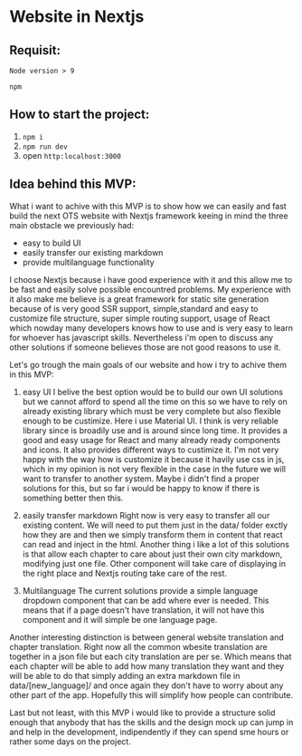 # Website in Nextjs

## Requisit:

`Node version > 9`

`npm`


## How to start the project:

1. `npm i`
2. `npm run dev`
3. open `http:localhost:3000`

## Idea behind this MVP:
What i want to achive with this MVP is to show how we can easily and fast build the next OTS 
website with Nextjs framework keeing in mind the three main obstacle we previously had:
- easy to build UI
- easily transfer our existing markdown
- provide multilanguage functionality

I choose Nextjs because i have good experience with it and this allow me to be fast and easily solve 
possible encountred problems.
My experience with it also make me believe is a great framework for static site generation because of 
is very good SSR support, simple,standard and easy to customize file structure, super simple routing support,
usage of React which nowday many developers knows how to use and is very easy to learn for whoever has 
javascript skills.
Nevertheless i'm open to discuss any other solutions if someone believes those are not good reasons to use it.

Let's go trough the main goals of our website and how i try to achive them in this MVP:
1. easy UI
I belive the best option would be to build our own UI solutions but we cannot afford to spend all the time on this
so we have to rely on already existing library which must be very complete but also flexible enough to be custimize.
Here i use Material UI. 
I think is very reliable library since is broadily use and is around since long time. It provides a good and easy 
usage for React and many already ready components and icons. 
It also provides different ways to custimize it. 
I'm not very happy with the way how is customize it because it havily use css in js, which in my opinion is not 
very flexible in the case in the future we will want to transfer to another system.
Maybe i didn't find a proper solutions for this, but so far i would be happy to know if there is something better then this.

2. easily transfer markdown
Right now is very easy to transfer all our existing content. 
We will need to put them just in the data/ folder exctly how they are and then we simply transform them in content that react
can read and inject in the html.
Another thing i like a lot of this solutions is that allow each chapter to care about just their own city markdown, modifying just one file. 
Other component will take care of displaying in the right place and Nextjs routing take care of the rest.

3. Multilanguage
The current solutions provide a simple language dropdown component that can be add where ever is needed. 
This means that if a page doesn't have translation, it will not have this component and it will simple be one language page.

Another interesting distinction is between general website translation and chapter translation.
Right now all the common wbesite translation are together in a json file but each city translation are per se. 
Which means that each chapter will be able to add how many translation they want and they will be able to do that 
simply adding an extra markdown file in data/[new_language]/ and once again they don't have to worry about any other part of the app.
Hopefully this will simplify how people can contribute. 


Last but not least, with this MVP i would like to provide a structure solid enough that anybody that has the skills and the design 
mock up can jump in and help in the development, indipendently if they can spend sme hours or rather some days on the project. 
 

